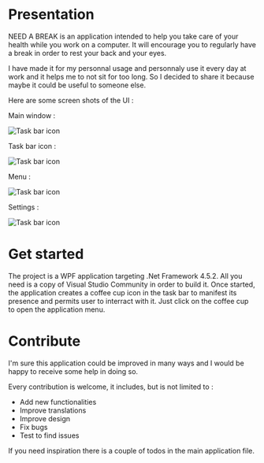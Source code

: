 ﻿# Presentation
NEED A BREAK is an application intended to help you take care of your health while you work on a computer. 
It will encourage you to regularly have a break in order to rest your back and your eyes.

I have made it for my personnal usage and personnaly use it every day at work and it helps me to not sit for too long. So I decided to share it because maybe it could be useful to someone else.

Here are some screen shots of the UI :

Main window :

![Task bar icon](https://nabr.blob.core.windows.net/nab/main.jpg)

Task bar icon : 

![Task bar icon](https://nabr.blob.core.windows.net/nab/taskbar.jpg)

Menu : 

![Task bar icon](https://nabr.blob.core.windows.net/nab/menu.jpg)

Settings :

![Task bar icon](https://nabr.blob.core.windows.net/nab/settings.jpg)

# Get started
The project is a WPF application targeting .Net Framework 4.5.2. All you need is a copy of Visual Studio Community in order to build it.
Once started, the application creates a coffee cup icon in the task bar to manifest its presence and permits user to interract with it. 
Just click on the coffee cup to open the application menu.

# Contribute
I'm sure this application could be improved in many ways and I would be happy to receive some help in doing so. 

Every contribution is welcome, it includes, but is not limited to :
* Add new functionalities
* Improve translations
* Improve design
* Fix bugs
* Test to find issues

If you need inspiration there is a couple of todos in the main application file.
